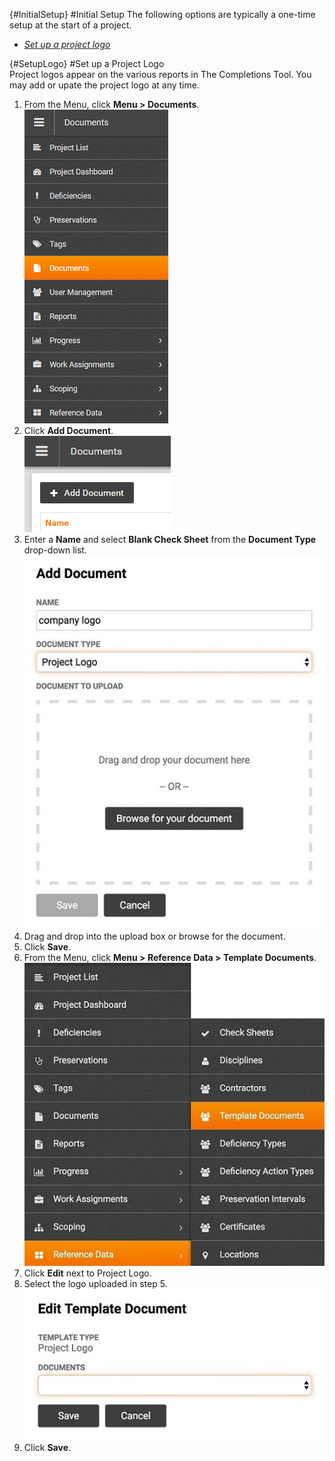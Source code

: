 {#InitialSetup}
#Initial Setup 
The following options are typically a one-time setup at the start of a project.
- [*Set up a project logo*](#SetupLogo)

{#SetupLogo}
#Set up a Project Logo  
Project logos appear on the various reports in The Completions Tool. You may add or upate the project logo at any time.   
1. From the Menu, click **Menu > Documents**.  
![Menu > Documents](images/MDocs.PNG)
2. Click **Add Document**.  
![Add Document](images\Adddoc.png)
3.  Enter a **Name** and select **Blank Check Sheet** from the **Document Type** drop-down list.    
![Add Document > Check Sheet Template](images/add_project_logo_document.jpg)
4. Drag and drop into the upload box or browse for the document. 
5. Click **Save**.
6. From the Menu, click **Menu > Reference Data > Template Documents**.  
![Menu > Reference Data > Template Documents](images/reference_data_tempate_docs.jpg)
7. Click **Edit** next to Project Logo.
8. Select the logo uploaded in step 5.  
![Select Project Logo](images/select_project_logo.jpg)
7. Click **Save**.
 